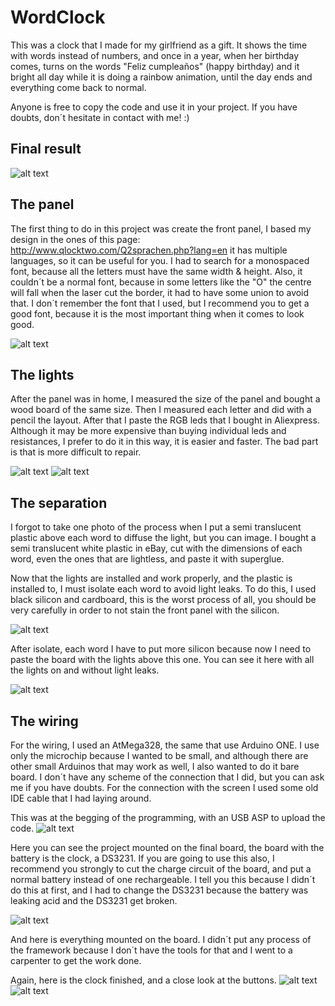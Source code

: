 # WordClock
This was a clock that I made for my girlfriend as a gift. It shows the time with words instead of numbers, and once in a year, when her birthday comes, turns on the words "Feliz cumpleaños" (happy birthday) and it bright all day while it is doing a rainbow animation, until the day ends and everything come back to normal.

Anyone is free to copy the code and use it in your project. If you have doubts, don´t hesitate in contact with me! :)

## Final result
![alt text](https://github.com/sergio73/WordClock/blob/master/Images/WP_20160220_20_21_15_Pro.jpg)




## The panel
The first thing to do in this project was create the front panel, I based my design in the ones of this page: http://www.qlocktwo.com/Q2sprachen.php?lang=en it has multiple languages, so it can be useful for you.
I had to search for a monospaced font, because all the letters must have the same width & height. Also, it couldn´t be a normal font, because in some letters like the "O" the centre will fall when the laser cut the border, it had to have some union to avoid that. I don´t remember the font that I used, but I recommend you to get a good font, because it is the most important thing when it comes to look good.

![alt text](https://github.com/sergio73/WordClock/blob/master/Images/IMG-20160112-WA0001.jpg)

## The lights
After the panel was in home, I measured the size of the panel and bought a wood board of the same size. Then I measured each letter and did with a pencil the layout. After that I paste the RGB leds that I bought in Aliexpress. Although it may be more expensive than buying individual leds and resistances, I prefer to do it in this way, it is easier and faster. The bad part is that is more difficult to repair.

![alt text](https://github.com/sergio73/WordClock/blob/master/Images/IMG-20160123-WA0003.jpg)
![alt text](https://github.com/sergio73/WordClock/blob/master/Images/IMG-20160123-WA0005.jpg)

## The separation
I forgot to take one photo of the process when I put a semi translucent plastic above each word to diffuse the light, but you can image. I bought a semi translucent white plastic in eBay, cut with the dimensions of each word, even the ones that are lightless, and paste it  with superglue.

Now that the lights are installed and work properly, and the plastic is installed to, I must isolate each word to avoid light leaks. To do this, I used black silicon and cardboard, this is the worst process of all, you should be very carefully in order to not stain the front panel with the silicon.

![alt text](https://github.com/sergio73/WordClock/blob/master/Images/IMG-20160117-WA0001.jpg)

After isolate, each word I have to put more silicon because now I need to paste the board with the lights above this one.
You can see it here with all the lights on and without light leaks. 

![alt text](https://github.com/sergio73/WordClock/blob/master/Images/WP_20160123_19_05_47_Pro.jpg)

## The wiring
For the wiring, I used an AtMega328, the same that use Arduino ONE. I use only the microchip because I wanted to be small, and although there are other small Arduinos that may work as well, I also wanted to do it bare board. I don´t have any scheme of the connection that I did, but you can ask me if you have doubts. For the connection with the screen I used some old IDE cable that I had laying around.

This was at the begging of the programming, with an USB ASP to upload the code.
![alt text](https://github.com/sergio73/WordClock/blob/master/Images/IMG-20160129-WA0005.jpg)

Here you can see the project mounted on the final board, the board with the battery is the clock, a DS3231. If you are going to use this also, I recommend you strongly to cut the charge circuit of the board, and put a normal battery instead of one rechargeable. I tell you this because I didn´t do this at first, and I had to change the DS3231 because the battery was leaking acid and the DS3231 get broken.

![alt text](https://github.com/sergio73/WordClock/blob/master/Images/IMG-20160213-WA0001.jpg)

And here is everything mounted on the board. I didn´t put any process of the framework because I don´t have the tools for that and I went to a carpenter to get the work done.

Again, here is the clock finished, and a close look at the buttons.
![alt text](https://github.com/sergio73/WordClock/blob/master/Images/WP_20160220_20_21_15_Pro.jpg)
![alt text](https://github.com/sergio73/WordClock/blob/master/Images/IMG-20160220-WA0001.jpg)

